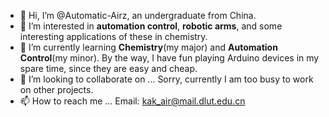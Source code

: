 - 👋 Hi, I’m @Automatic-Airz, an undergraduate from China.
- 👀 I’m interested in **automation control**, **robotic arms**, and some interesting applications of these in chemistry.
- 🌱 I’m currently learning **Chemistry**(my major) and **Automation Control**(my minor). By the way, I have fun playing Arduino devices in my spare time, since they are easy and cheap.
- 💞️ I’m looking to collaborate on ... Sorry, currently I am too busy to work on other projects.
- 📫 How to reach me ... Email: kak_air@mail.dlut.edu.cn


<!---
Automatic-Airz/Automatic-Airz is a ✨ special ✨ repository because its `README.md` (this file) appears on your GitHub profile.
You can click the Preview link to take a look at your changes.
--->
